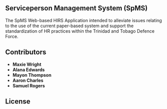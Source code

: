 ## Serviceperson Management System (SpMS)
   
The SpMS Web-based HIRS Application intended to alleviate issues relating to the use 
of the current paper-based system and support the standardization of HR practices within the 
Trinidad and Tobago Defence Force.  

## Contributors

- **Maxie Wright**
- **Alana Edwards**
- **Mayon Thompson**
- **Aaron Charles**
- **Samuel Rogers**

## License
